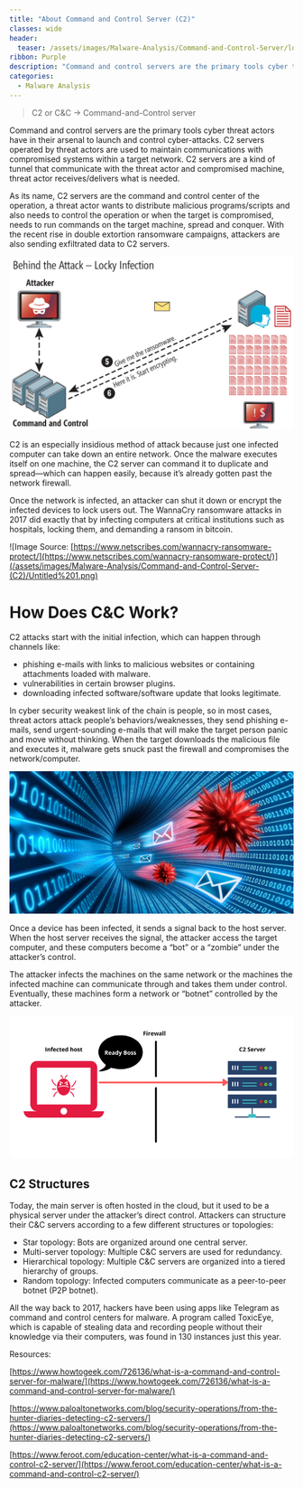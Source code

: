 ```yaml
---
title: "About Command and Control Server (C2)"
classes: wide
header:
  teaser: /assets/images/Malware-Analysis/Command-and-Control-Server/logo.png
ribbon: Purple
description: "Command and control servers are the primary tools cyber threat actors have in their arsenal to launch and control cyber-attacks. C2 servers operated ..."
categories:
  - Malware Analysis
---
```


> C2 or C&C → Command-and-Control server
> 

Command and control servers are the primary tools cyber threat actors have in their arsenal to launch and control cyber-attacks. C2 servers operated by threat actors are used to maintain communications with compromised systems within a target network. C2 servers are a kind of tunnel that communicate with the threat actor and compromised machine, threat actor receives/delivers what is needed. 

As its name, C2 servers are the command and control center of the operation, a threat actor wants to distribute malicious programs/scripts and also needs to control the operation or when the target is compromised, needs to run commands on the target machine, spread and conquer. With the recent rise in double extortion ransomware campaigns, attackers are also sending exfiltrated data to C2 servers.

![Untitled](/assets/images/Malware-Analysis/Command-and-Control-Server-(C2)/Untitled.png)

C2 is an especially insidious method of attack because just one infected computer can take down an entire network. Once the malware executes itself on one machine, the C2 server can command it to duplicate and spread—which can happen easily, because it’s already gotten past the network firewall.

Once the network is infected, an attacker can shut it down or encrypt the infected devices to lock users out. The WannaCry ransomware attacks in 2017 did exactly that by infecting computers at critical institutions such as hospitals, locking them, and demanding a ransom in bitcoin.

![Image Source: [https://www.netscribes.com/wannacry-ransomware-protect/](https://www.netscribes.com/wannacry-ransomware-protect/)](/assets/images/Malware-Analysis/Command-and-Control-Server-(C2)/Untitled%201.png)

# **How Does C&C Work?**

C2 attacks start with the initial infection, which can happen through channels like:

- phishing e-mails with links to malicious websites or containing attachments loaded with malware.
- vulnerabilities in certain browser plugins.
- downloading infected software/software update that looks legitimate.

In cyber security weakest link of the chain is people, so in most cases, threat actors attack people’s behaviors/weaknesses, they send phishing e-mails, send urgent-sounding e-mails that will make the target person panic and move without thinking. When the target downloads the malicious file and executes it, malware gets snuck past the firewall and compromises the network/computer. 

![Untitled](/assets/images/Malware-Analysis/Command-and-Control-Server-(C2)/Untitled%202.png)

Once a device has been infected, it sends a signal back to the host server. When the host server receives the signal, the attacker access the target computer, and these computers become a “bot” or a “zombie” under the attacker’s control.

The attacker infects the machines on the same network or the machines the infected machine can communicate through and takes them under control. Eventually, these machines form a network or “botnet” controlled by the attacker.

![Untitled](/assets/images/Malware-Analysis/Command-and-Control-Server-(C2)/Untitled%203.png)

## C2 Structures

Today, the main server is often hosted in the cloud, but it used to 
be a physical server under the attacker’s direct control. Attackers can 
structure their C&C servers according to a few different structures 
or topologies:

- Star topology: Bots are organized around one central server.
- Multi-server topology: Multiple C&C servers are used for redundancy.
- Hierarchical topology: Multiple C&C servers are organized into a tiered hierarchy of groups.
- Random topology: Infected computers communicate as a peer-to-peer botnet (P2P botnet).

All the way back to 2017, hackers have been using apps like Telegram as command and control centers for malware. A program called ToxicEye, which is capable of stealing data and recording people without their knowledge via their computers, was found in 130 instances just this year.

Resources:

[https://www.howtogeek.com/726136/what-is-a-command-and-control-server-for-malware/](https://www.howtogeek.com/726136/what-is-a-command-and-control-server-for-malware/)

[https://www.paloaltonetworks.com/blog/security-operations/from-the-hunter-diaries-detecting-c2-servers/](https://www.paloaltonetworks.com/blog/security-operations/from-the-hunter-diaries-detecting-c2-servers/)

[https://www.feroot.com/education-center/what-is-a-command-and-control-c2-server/](https://www.feroot.com/education-center/what-is-a-command-and-control-c2-server/)